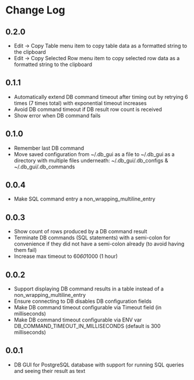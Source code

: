 # Change Log

## 0.2.0

- Edit -> Copy Table menu item to copy table data as a formatted string to the clipboard
- Edit -> Copy Selected Row menu item to copy selected row data as a formatted string to the clipboard

## 0.1.1

- Automatically extend DB command timeout after timing out by retrying 6 times (7 times total) with exponential timeout increases
- Avoid DB command timeout if DB result row count is received
- Show error when DB command fails

## 0.1.0

- Remember last DB command
- Move saved configuration from ~/.db_gui as a file to ~/.db_gui as a directory with multiple files underneath: ~/.db_gui/.db_configs & ~/.db_gui/.db_commands

## 0.0.4

- Make SQL command entry a non_wrapping_multiline_entry

## 0.0.3

- Show count of rows produced by a DB command result
- Terminate DB commands (SQL statements) with a semi-colon for convenience if they did not have a semi-colon already (to avoid having them fail)
- Increase max timeout to 60*60*1000 (1 hour)

## 0.0.2

- Support displaying DB command results in a table instead of a non_wrapping_multiline_entry
- Ensure connecting to DB disables DB configuration fields
- Make DB command timeout configurable via Timeout field (in milliseconds)
- Make DB command timeout configurable via ENV var DB_COMMAND_TIMEOUT_IN_MILLISECONDS (default is 300 milliseconds)

## 0.0.1

- DB GUI for PostgreSQL database with support for running SQL queries and seeing their result as text
